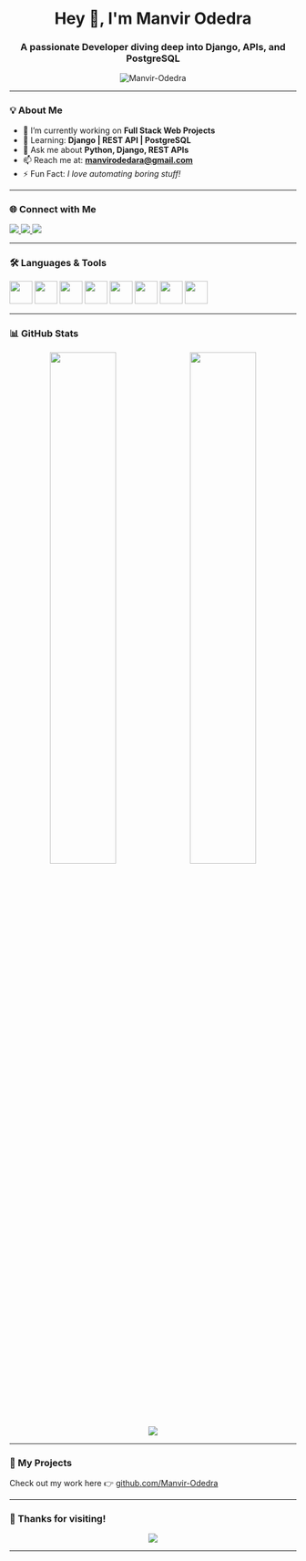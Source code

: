 <h1 align="center">Hey 👋, I'm Manvir Odedra</h1>
<h3 align="center">A passionate Developer diving deep into Django, APIs, and PostgreSQL</h3>

<p align="center">
  <img src="https://komarev.com/ghpvc/?username=Manvir-Odedra&label=Profile%20views&color=0e75b6&style=flat" alt="Manvir-Odedra" />
</p>

---

### 💡 About Me

- 🔭 I’m currently working on **Full Stack Web Projects**
- 🌱 Learning: **Django | REST API | PostgreSQL**
- 💬 Ask me about **Python, Django, REST APIs**
- 📫 Reach me at: **manvirodedara@gmail.com**
- ⚡ Fun Fact: *I love automating boring stuff!*

---

### 🌐 Connect with Me

<p>
  <a href="https://linkedin.com/in/manvirodedra" target="_blank">
    <img src="https://img.shields.io/badge/LinkedIn-0077B5?style=for-the-badge&logo=linkedin&logoColor=white"/>
  </a>
  <a href="https://instagram.com/manvir.codes" target="_blank">
    <img src="https://img.shields.io/badge/Instagram-E4405F?style=for-the-badge&logo=instagram&logoColor=white"/>
  </a>
  <a href="https://youtube.com/@manvirodedra" target="_blank">
    <img src="https://img.shields.io/badge/Youtube-FF0000?style=for-the-badge&logo=youtube&logoColor=white"/>
  </a>
</p>

---

### 🛠️ Languages & Tools

<p>
  <img src="https://cdn.jsdelivr.net/gh/devicons/devicon/icons/python/python-original.svg" width="40" />
  <img src="https://cdn.jsdelivr.net/gh/devicons/devicon/icons/django/django-plain.svg" width="40" />
  <img src="https://cdn.jsdelivr.net/gh/devicons/devicon/icons/postgresql/postgresql-original.svg" width="40" />
  <img src="https://cdn.jsdelivr.net/gh/devicons/devicon/icons/html5/html5-original.svg" width="40" />
  <img src="https://cdn.jsdelivr.net/gh/devicons/devicon/icons/css3/css3-original.svg" width="40" />
  <img src="https://cdn.jsdelivr.net/gh/devicons/devicon/icons/javascript/javascript-original.svg" width="40" />
  <img src="https://cdn.jsdelivr.net/gh/devicons/devicon/icons/nodejs/nodejs-original.svg" width="40" />
  <img src="https://cdn.jsdelivr.net/gh/devicons/devicon/icons/mongodb/mongodb-original.svg" width="40" />
</p>

---

### 📊 GitHub Stats

<p align="center">
  <img src="https://github-readme-stats.vercel.app/api?username=Manvir-Odedra&show_icons=true&theme=radical" width="48%" />
  <img src="https://github-readme-stats.vercel.app/api/top-langs/?username=Manvir-Odedra&layout=compact&theme=radical" width="48%" />
</p>

<p align="center">
  <img src="https://streak-stats.demolab.com?user=Manvir-Odedra&theme=radical&hide_border=false" />
</p>

---

### 🚀 My Projects

Check out my work here 👉 [github.com/Manvir-Odedra](https://github.com/Manvir-Odedra)

---

### 🙌 Thanks for visiting!

<p align="center">
  <img src="https://readme-typing-svg.herokuapp.com?font=Fira+Code&size=22&pause=1000&color=F70000&center=true&vCenter=true&width=435&lines=Happy+Coding!;Let's+Build+Together!+🚀" />
</p>

---



